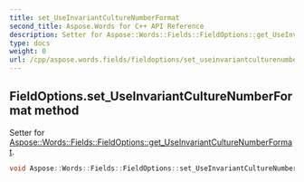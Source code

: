 ```yaml
---
title: set_UseInvariantCultureNumberFormat
second_title: Aspose.Words for C++ API Reference
description: Setter for Aspose::Words::Fields::FieldOptions::get_UseInvariantCultureNumberFormat. 
type: docs
weight: 0
url: /cpp/aspose.words.fields/fieldoptions/set_useinvariantculturenumberformat/
---
```

## FieldOptions.set_UseInvariantCultureNumberFormat method


Setter for [Aspose::Words::Fields::FieldOptions::get_UseInvariantCultureNumberFormat](../get_useinvariantculturenumberformat/).

```cpp
void Aspose::Words::Fields::FieldOptions::set_UseInvariantCultureNumberFormat(bool value)
```

